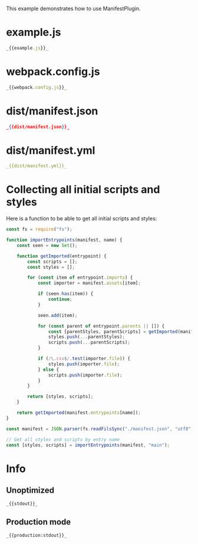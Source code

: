 This example demonstrates how to use ManifestPlugin.

# example.js

```js
_{{example.js}}_
```

# webpack.config.js

```javascript
_{{webpack.config.js}}_
```

# dist/manifest.json

```json
_{{dist/manifest.json}}_
```

# dist/manifest.yml

```yml
_{{dist/manifest.yml}}_
```

# Collecting all initial scripts and styles

Here is a function to be able to get all initial scripts and styles:

```js
const fs = require("fs");

function importEntrypoints(manifest, name) {
	const seen = new Set();

	function getImported(entrypoint) {
		const scripts = [];
		const styles = [];

		for (const item of entrypoint.imports) {
			const importer = manifest.assets[item];

			if (seen.has(item)) {
				continue;
			}

			seen.add(item);

			for (const parent of entrypoint.parents || []) {
				const [parentStyles, parentScripts] = getImported(manifest.entrypoints[parent])
				styles.push(...parentStyles);
				scripts.push(...parentScripts);
			}

			if (/\.css$/.test(importer.file)) {
				styles.push(importer.file);
			} else {
				scripts.push(importer.file);
			}
		}

		return [styles, scripts];
	}

	return getImported(manifest.entrypoints[name]);
}

const manifest = JSON.parser(fs.readFilsSync("./manifest.json", "utf8"));

// Get all styles and scripts by entry name
const [styles, scripts] = importEntrypoints(manifest, "main");
```

# Info

## Unoptimized

```
_{{stdout}}_
```

## Production mode

```
_{{production:stdout}}_
```

